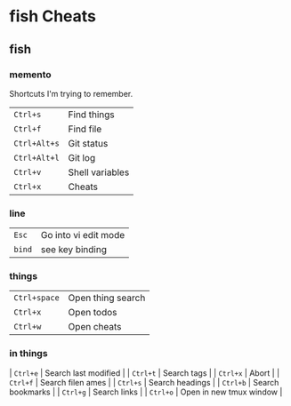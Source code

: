 # fish Cheats

## fish

### memento

Shortcuts I'm trying to remember.

|              |                 |
| ------------ | --------------- |
| `Ctrl+s`     | Find things     |
| `Ctrl+f`     | Find file       |
| `Ctrl+Alt+s` | Git status      |
| `Ctrl+Alt+l` | Git log         |
| `Ctrl+v`     | Shell variables |
| `Ctrl+x`     | Cheats          |

### line

|        |                      |
| ------ | -------------------- |
| `Esc`  | Go into vi edit mode |
| `bind` | see key binding      |

### things

|              |                   |
| ------------ | ----------------- |
| `Ctrl+space` | Open thing search |
| `Ctrl+x`     | Open todos        |
| `Ctrl+w`     | Open cheats       |

### in things

| `Ctrl+e` | Search last modified |
| `Ctrl+t` | Search tags |
| `Ctrl+x` | Abort |
| `Ctrl+f` | Search filen ames |
| `Ctrl+s` | Search headings |
| `Ctrl+b` | Search bookmarks |
| `Ctrl+g` | Search links |
| `Ctrl+o` | Open in new tmux window |
